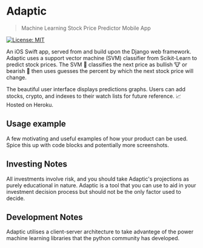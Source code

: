 # Adaptic
> Machine Learning Stock Price Predictor Mobile App

[![License: MIT](https://img.shields.io/badge/License-MIT-yellow.svg)](https://opensource.org/licenses/MIT)


An iOS Swift app, served from and build upon the Django web framework. Adaptic uses a support vector machine (SVM) classifier from Scikit-Learn to predict stock prices. The SVM 🤖 classifies the next price as bullish 🐮 or bearish 🐻 then uses guesses the percent by which the next stock price will change. 

The beautiful user interface displays predictions graphs. Users can add stocks, crypto, and indexes to their watch lists for future reference. 📈 Hosted on Heroku. 


## Usage example

A few motivating and useful examples of how your product can be used. Spice this up with code blocks and potentially more screenshots.

## Investing Notes

All investments involve risk, and you should take Adaptic's projections as purely educational in nature. Adaptic is a tool that you can use to aid in your investment decision process but should not be the only factor used to decide.   

## Development Notes

Adaptic utilises a client-server architecture to take advantege of the power machine learning libraries that the python community has developed. 

